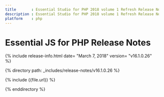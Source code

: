 ```yaml
---
title		: Essential Studio for PHP 2018 volume 1 Refresh Release Notes
description	: Essential Studio for PHP 2018 volume 1 Refresh Release Notes
platform	: php
---
```


# Essential JS for PHP Release Notes

{% include release-info.html date= "March 7, 2018" version= "v16.1.0.26" %} 

{% directory path: _includes/release-notes/v16.1.0.26  %}

{% include {{file.url}} %}

{% enddirectory %}